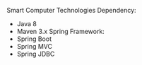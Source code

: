 Smart Computer Technologies
Dependency:
- Java 8
- Maven 3.x
Spring Framework:
- Spring Boot
- Spring MVC
- Spring JDBC

